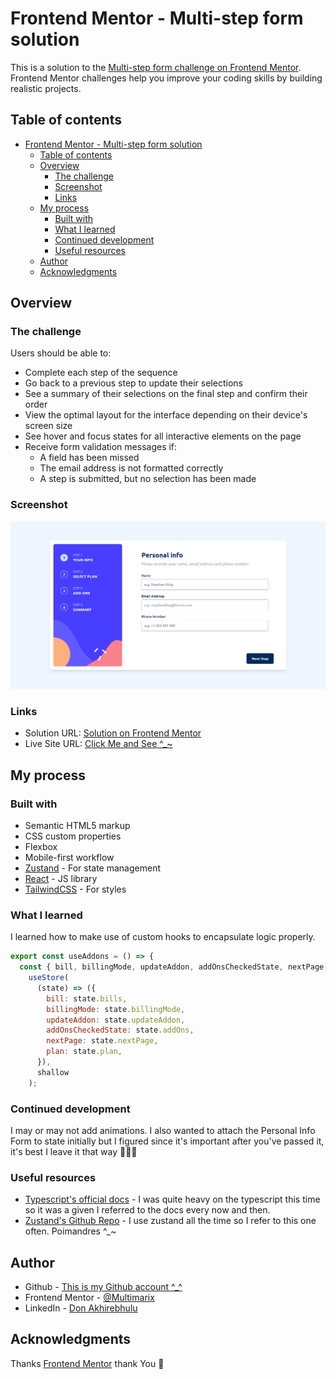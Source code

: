 # Frontend Mentor - Multi-step form solution

This is a solution to the [Multi-step form challenge on Frontend Mentor](https://www.frontendmentor.io/challenges/multistep-form-YVAnSdqQBJ). Frontend Mentor challenges help you improve your coding skills by building realistic projects.

## Table of contents

- [Frontend Mentor - Multi-step form solution](#frontend-mentor---multi-step-form-solution)
  - [Table of contents](#table-of-contents)
  - [Overview](#overview)
    - [The challenge](#the-challenge)
    - [Screenshot](#screenshot)
    - [Links](#links)
  - [My process](#my-process)
    - [Built with](#built-with)
    - [What I learned](#what-i-learned)
    - [Continued development](#continued-development)
    - [Useful resources](#useful-resources)
  - [Author](#author)
  - [Acknowledgments](#acknowledgments)

## Overview

### The challenge

Users should be able to:

- Complete each step of the sequence
- Go back to a previous step to update their selections
- See a summary of their selections on the final step and confirm their order
- View the optimal layout for the interface depending on their device's screen size
- See hover and focus states for all interactive elements on the page
- Receive form validation messages if:
  - A field has been missed
  - The email address is not formatted correctly
  - A step is submitted, but no selection has been made

### Screenshot

![screenshot](./src/screenshot.png)

### Links

- Solution URL: [Solution on Frontend Mentor](https://www.frontendmentor.io/solutions/advanced-multistep-form-w-reacttstailwindcss-XTPp0zjE0G)
- Live Site URL: [Click Me and See ^\_~](https://advanced-form.netlify.app)

## My process

### Built with

- Semantic HTML5 markup
- CSS custom properties
- Flexbox
- Mobile-first workflow
- [Zustand](https://github.com/pmndrs/zustand) - For state management
- [React](https://reactjs.org/) - JS library
- [TailwindCSS](https://tailwindcss.com/docs/installation) - For styles

### What I learned

I learned how to make use of custom hooks to encapsulate logic properly.

```js
export const useAddons = () => {
  const { bill, billingMode, updateAddon, addOnsCheckedState, nextPage, plan } =
    useStore(
      (state) => ({
        bill: state.bills,
        billingMode: state.billingMode,
        updateAddon: state.updateAddon,
        addOnsCheckedState: state.addOns,
        nextPage: state.nextPage,
        plan: state.plan,
      }),
      shallow
    );
```

### Continued development

I may or may not add animations. I also wanted to attach the Personal Info Form to state initially but I figured since it's important after you've passed it, it's best I leave it that way 🤷🏾‍♀️

### Useful resources

- [Typescript's official docs](https://www.typescriptlang.org/docs/handbook/utility-types.html) - I was quite heavy on the typescript this time so it was a given I referred to the docs every now and then.
- [Zustand's Github Repo](https://github.com/pmndrs/zustand) - I use zustand all the time so I refer to this one often. Poimandres ^\_~

## Author

- Github - [This is my Github account ^\_^](https://github.com/Di-void)
- Frontend Mentor - [@Multimarix](https://www.frontendmentor.io/profile/Multimarix)
- LinkedIn - [Don Akhirebhulu](https://www.linkedin.com/in/don-akhirebhulu-675082242/)

## Acknowledgments

Thanks [Frontend Mentor](https://www.frontendmentor.io) thank You 💙
